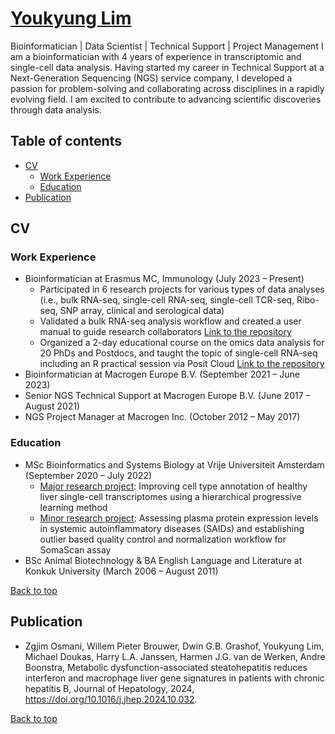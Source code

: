 # [Youkyung Lim](https://www.linkedin.com/in/youkyung-lim-02691211b/)
Bioinformatician | Data Scientist | Technical Support | Project Management
I am a bioinformatician with 4 years of experience in transcriptomic and single-cell data analysis. Having started my career in Technical Support at a Next-Generation Sequencing (NGS) service company, I developed a passion for problem-solving and collaborating across disciplines in a rapidly evolving field. I am excited to contribute to advancing scientific discoveries through data analysis.

## Table of contents
- [CV](https://github.com/ylm290/YoukyungLim?tab=readme-ov-file#cv)
  - [Work Experience](https://github.com/ylm290/YoukyungLim?tab=readme-ov-file#work-experience)
  - [Education](https://github.com/ylm290/YoukyungLim?tab=readme-ov-file#education)
- [Publication](https://github.com/ylm290/YoukyungLim?tab=readme-ov-file#publication)

## CV
### Work Experience
- Bioinformatician at Erasmus MC, Immunology (July 2023 – Present)
  - Participated in 6 research projects for various types of data analyses (i.e., bulk RNA-seq, single-cell RNA-seq, single-cell TCR-seq, Ribo-seq, SNP array, clinical and serological data)
  - Validated a bulk RNA-seq analysis workflow and created a user manual to guide research collaborators [Link to the repository](https://github.com/ylm290/bulkRNAseq)
  - Organized a 2-day educational course on the omics data analysis for 20 PhDs and Postdocs, and taught the topic of single-cell RNA-seq including an R practical session via Posit Cloud [Link to the repository](https://github.com/ylm290/scRNAseq)
- Bioinformatician at Macrogen Europe B.V. (September 2021 – June 2023)
- Senior NGS Technical Support at Macrogen Europe B.V. (June 2017 – August 2021)
- NGS Project Manager at Macrogen Inc. (October 2012 – May 2017)

### Education
- MSc Bioinformatics and Systems Biology at Vrije Universiteit Amsterdam (September 2020 – July 2022)
  - [Major research project](https://github.com/ylm290/scHPL_liver): Improving cell type annotation of healthy liver single-cell transcriptomes using a hierarchical progressive learning method
  - [Minor research project](https://github.com/ylm290/proteome_qc): Assessing plasma protein expression levels in systemic autoinflammatory diseases (SAIDs) and establishing outlier based quality control and normalization workflow for SomaScan assay
- BSc Animal Biotechnology & BA English Language and Literature at Konkuk University (March 2006 – August 2011)

[Back to top](https://github.com/ylm290/YoukyungLim/blob/main/README.md#youkyung-lim)

## Publication
- Zgjim Osmani, Willem Pieter Brouwer, Dwin G.B. Grashof, Youkyung Lim, Michael Doukas, Harry L.A. Janssen, Harmen J.G. van de Werken, Andre Boonstra,
Metabolic dysfunction-associated steatohepatitis reduces interferon and macrophage liver gene signatures in patients with chronic hepatitis B, 
Journal of Hepatology, 2024, https://doi.org/10.1016/j.jhep.2024.10.032.

[Back to top](https://github.com/ylm290/YoukyungLim/blob/main/README.md#youkyung-lim)
